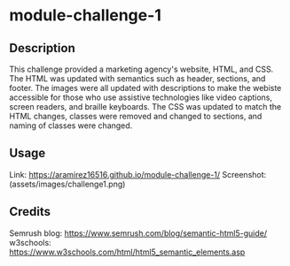 # module-challenge-1

## Description
This challenge provided a marketing agency's website, HTML, and CSS. The HTML was updated with semantics such as header, sections, and footer. The images were all updated with descriptions to make the webiste accessible for those who use assistive technologies like video captions, screen readers, and braille keyboards.
The CSS was updated to match the HTML changes, classes were removed and changed to sections, and naming of classes were changed. 

## Usage
Link: https://aramirez16516.github.io/module-challenge-1/
Screenshot: (assets/images/challenge1.png)



## Credits
Semrush blog:  https://www.semrush.com/blog/semantic-html5-guide/
w3schools: https://www.w3schools.com/html/html5_semantic_elements.asp

